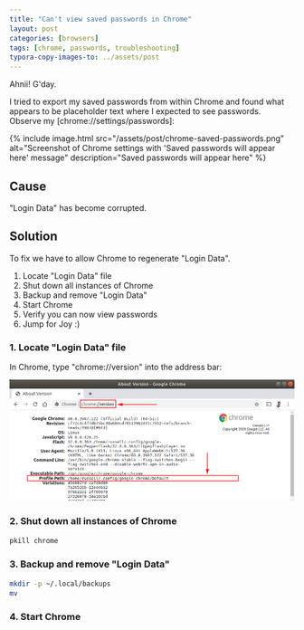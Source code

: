 ```yaml
---
title: "Can't view saved passwords in Chrome"
layout: post
categories: [browsers]
tags: [chrome, passwords, troubleshooting]
typora-copy-images-to: ../assets/post
---
```


Ahnii! G'day.

I tried to export my saved passwords from within Chrome and found what appears
to be placeholder text where I expected to see passwords. Observe my
[chrome://settings/passwords]:

{% include image.html src="/assets/post/chrome-saved-passwords.png" alt="Screenshot of Chrome settings with 'Saved passwords will appear here' message" description="Saved passwords will appear here" %}

## Cause

"Login Data" has become corrupted.

## Solution

To fix we have to allow Chrome to regenerate "Login Data".

1. Locate "Login Data" file
2. Shut down all instances of Chrome
3. Backup and remove "Login Data"
4. Start Chrome
5. Verify you can now view passwords
6. Jump for Joy :)

### 1. Locate "Login Data" file

In Chrome, type "chrome://version" into the address bar:

![chrome-version-profile-path](../assets/post/chrome-version-profile-path-1591453390495.png)

### 2. Shut down all instances of Chrome

```bash
pkill chrome
```

### 3. Backup and remove "Login Data"

```bash
mkdir -p ~/.local/backups
mv
```

### 4. Start Chrome
